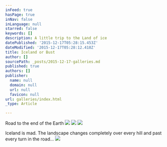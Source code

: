 ```yaml
---
inFeed: true
hasPage: true
inNav: false
inLanguage: null
starred: false
keywords: []
description: A little trip to the Land of ice
datePublished: '2015-12-17T05:28:15.453Z'
dateModified: '2015-12-17T05:28:12.418Z'
title: Iceland or Bust
author: []
sourcePath: _posts/2015-12-17-galleries.md
published: true
authors: []
publisher:
  name: null
  domain: null
  url: null
  favicon: null
url: galleries/index.html
_type: Article

---
```

Road to the end of the Earth
![](https://s3-us-west-2.amazonaws.com/the-grid-img/p/c24b5f48db2bf530962233f40495798caff39c88.jpg)
![](https://the-grid-user-content.s3-us-west-2.amazonaws.com/19278332-b2e5-4d24-b330-52569e9dd1b0.jpg)
![](https://the-grid-user-content.s3-us-west-2.amazonaws.com/8fece5a2-8cd0-487f-bf8d-c65f702614d0.jpg)

Iceland is mad. The landscape changes completely over every hill and past every turn in the road...
![](https://s3-us-west-2.amazonaws.com/the-grid-img/p/c14aa947c9cc14bc7b9c98075b8c6f88227aa172.jpg)